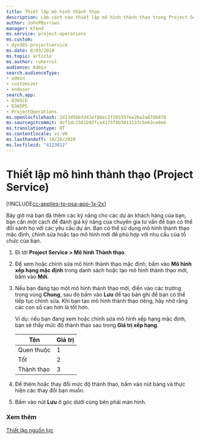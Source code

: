 ```yaml
---
title: Thiết lập mô hình thành thạo
description: Làm cách nào thiết lập mô hình thành thạo trong Project Service
author: JohnPBurrows
manager: kfend
ms.service: project-operations
ms.custom:
- dyn365-projectservice
ms.date: 8/03/2018
ms.topic: article
ms.author: ruhercul
audience: Admin
search.audienceType:
- admin
- customizer
- enduser
search.app:
- D365CE
- D365PS
- ProjectOperations
ms.openlocfilehash: 2d13d5bbfd43ef88ec2f285357ee26a2a87db870
ms.sourcegitcommit: 4cf1dc1561b92fca4175f0b3813133c5e63ce8e6
ms.translationtype: HT
ms.contentlocale: vi-VN
ms.lasthandoff: 10/28/2020
ms.locfileid: "4123012"
---
```

# <a name="set-up-proficiency-models-project-service"></a>Thiết lập mô hình thành thạo (Project Service)

[!INCLUDE[cc-applies-to-psa-app-1x-2x](../includes/cc-applies-to-psa-app-1x-2x.md)]

Bây giờ mà bạn đã thêm các kỹ năng cho các dự án khách hàng của bạn, bạn cần một cách để đánh giá kỹ năng của chuyên gia tư vấn để bạn có thể đối sánh họ với các yêu cầu dự án. Bạn có thể sử dụng mô hình thành thạo mặc định, chỉnh sửa hoặc tạo mô hình mới để phù hợp với nhu cầu của tổ chức của bạn.  
  
1.  Đi tới **Project Service > Mô hình Thành thạo**.  
  
2.  Để xem hoặc chỉnh sửa mô hình thành thạo mặc định, bấm vào **Mô hình xếp hạng mặc định** trong danh sách hoặc tạo mô hình thành thạo mới, bấm vào **Mới**.  
  
3.  Nếu bạn đang tạo một mô hình thành thạo mới, điền vào các trường trong vùng **Chung**, sau đó bấm vào **Lưu** để tạo bản ghi để bạn có thể tiếp tục chỉnh sửa. Khi bạn tạo mô hình thành thạo riêng, hãy nhớ rằng các con số cao hơn là tốt hơn.  
  
     Ví dụ: nếu bạn đang xem hoặc chỉnh sửa mô hình xếp hạng mặc định, bạn sẽ thấy mức độ thành thạo sau trong **Giá trị xếp hạng**.  
  
    |Tên|Giá trị|  
    |----------|-----------|  
    |Quen thuộc|1|  
    |Tốt|2|  
    |Thành thạo|3|  
  
4.  Để thêm hoặc thay đổi mức độ thành thạo, bấm vào nút bảng và thực hiện các thay đổi bạn muốn.  
  
5.  Bấm vào nút **Lưu** ở góc dưới cùng bên phải màn hình.  
  
### <a name="see-also"></a>Xem thêm  
 [Thiết lập nguồn lực](../psa/set-up-resources.md)
